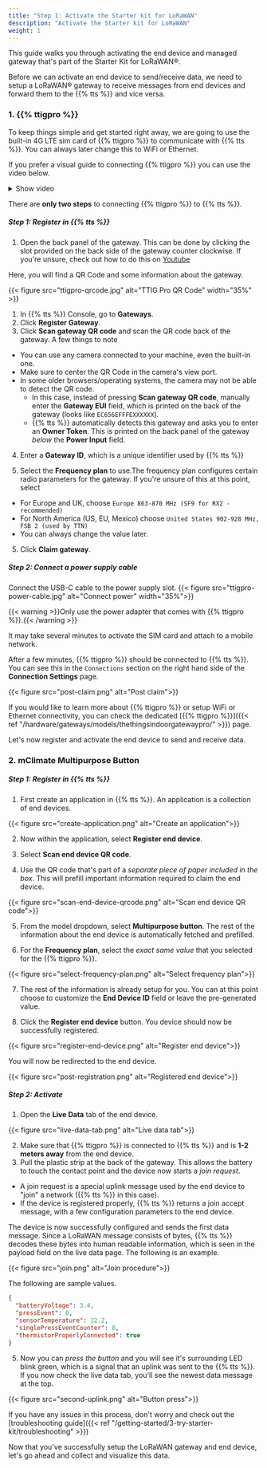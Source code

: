 ```yaml
---
title: "Step 1: Activate the Starter kit for LoRaWAN"
description: "Activate the Starter kit for LoRaWAN"
weight: 1
---
```


This guide walks you through activating the end device and managed gateway that's part of the Starter Kit for LoRaWAN®.

<!--more-->

Before we can activate an end device to send/receive data, we need to setup a LoRaWAN® gateway to receive messages from end devices and forward them to the {{% tts %}} and vice versa.

### 1. {{% ttigpro %}}

To keep things simple and get started right away, we are going to use the built-in 4G LTE sim card of {{% ttigpro %}} to communicate with {{% tts %}}. You can always later change this to WiFi or Ethernet.

If you prefer a visual guide to connecting {{% ttigpro %}} you can use the video below.

<details><summary>Show video</summary>
{{< youtube "vEYlTZ4XS-k" >}}
</details>

There are **only two steps** to connecting {{% ttigpro %}} to {{% tts %}}.

##### Step 1: Register in {{% tts %}}

1. Open the back panel of the gateway. This can be done by clicking the slot provided on the back side of the gateway counter clockwise. If you're unsure, check out how to do this on [Youtube](https://youtu.be/vEYlTZ4XS-k?t=109)

Here, you will find a QR Code and some information about the gateway.

{{< figure src="ttigpro-qrcode.jpg" alt="TTIG Pro QR Code" width="35%" >}}

1. In {{% tts %}} Console, go to **Gateways**.
2. Click **Register Gateway**.
3. Click **Scan gateway QR code** and scan the QR code back of the gateway. A few things to note

- You can use any camera connected to your machine, even the built-in one.
- Make sure to center the QR Code in the camera's view port.
- In some older browsers/operating systems, the camera may not be able to detect the QR code.
  - In this case, instead of pressing **Scan gateway QR code**, manually enter the **Gateway EUI** field, which is printed on the back of the gateway (looks like `EC656EFFFEXXXXXX`).
  - {{% tts %}} automatically detects this gateway and asks you to enter an **Owner Token**. This is printed on the back panel of the gateway _below_ the **Power Input** field.

4. Enter a **Gateway ID**, which is a unique identifier used by {{% tts %}}

5. Select the **Frequency plan** to use.The frequency plan configures certain radio parameters for the gateway. If you're unsure of this at this point, select

- For Europe and UK, choose `Europe 863-870 MHz (SF9 for RX2 - recommended)`
- For North America (US, EU, Mexico) choose `United States 902-928 MHz, FSB 2 (used by TTN)`
- You can always change the value later.

5. Click **Claim gateway**.

##### Step 2: Connect a power supply cable

Connect the USB-C cable to the power supply slot.
{{< figure src="ttigpro-power-cable.jpg" alt="Connect power"  width="35%">}}

{{< warning >}}Only use the power adapter that comes with {{% ttigpro %}}.{{< /warning >}}

It may take several minutes to activate the SIM card and attach to a mobile network.

After a few minutes, {{% ttigpro %}} should be connected to {{% tts %}}. You can see this in the `Connections` section on the right hand side of the **Connection Settings** page.

{{< figure src="post-claim.png" alt="Post claim">}}

If you would like to learn more about {{% ttigpro %}} or setup WiFi or Ethernet connectivity, you can check the dedicated [{{% ttigpro %}}]({{< ref "/hardware/gateways/models/thethingsindoorgatewaypro/" >}}) page.

Let's now register and activate the end device to send and receive data.

### 2. mClimate Multipurpose Button

##### Step 1: Register in {{% tts %}}

1. First create an application in {{% tts %}}. An application is a collection of end devices.

{{< figure src="create-application.png" alt="Create an application">}}

2. Now within the application, select **Register end device**.
3. Select **Scan end device QR code**.

4. Use the QR code that's part of a _separate piece of paper included in the box_. This will prefill important information required to claim the end device.

{{< figure src="scan-end-device-qrcode.png" alt="Scan end device QR code">}}

5. From the model dropdown, select **Multipurpose button**. The rest of the information about the end device is automatically fetched and prefilled.

6. For the **Frequency plan**, select the _exact same value_ that you selected for the {{% ttigpro %}}.

{{< figure src="select-frequency-plan.png" alt="Select frequency plan">}}

7. The rest of the information is already setup for you. You can at this point choose to customize the **End Device ID** field or leave the pre-generated value.

8. Click the **Register end device** button. You device should now be successfully registered.

{{< figure src="register-end-device.png" alt="Register end device">}}

You will now be redirected to the end device.

{{< figure src="post-registration.png" alt="Registered end device">}}

##### Step 2: Activate

1. Open the **Live Data** tab of the end device.

{{< figure src="live-data-tab.png" alt="Live data tab">}}

2. Make sure that {{% ttigpro %}} is connected to {{% tts %}} and is **1-2 meters away** from the end device.
3. Pull the plastic strip at the back of the gateway. This allows the battery to touch the contact point and the device now starts a _join request_.

- A join request is a special uplink message used by the end device to "join" a network ({{% tts %}} in this case).
- If the device is registered properly, {{% tts %}} returns a join accept message, with a few configuration parameters to the end device.

The device is now successfully configured and sends the first data message. Since a LoRaWAN message consists of bytes, {{% tts %}} decodes these bytes into human readable information, which is seen in the payload field on the live data page. The following is an example.

{{< figure src="join.png" alt="Join procedure">}}

The following are sample values.

```json
{
  "batteryVoltage": 3.4,
  "pressEvent": 0,
  "sensorTemperature": 22.2,
  "singlePressEventCounter": 0,
  "thermistorProperlyConnected": true
}
```

5. Now you can _press the button_ and you will see it's surrounding LED blink green, which is a signal that an uplink was sent to the {{% tts %}}. If you now check the live data tab, you'll see the newest data message at the top.

{{< figure src="second-uplink.png" alt="Button press">}}

If you have any issues in this process, don't worry and check out the
[troubleshooting guide]({{< ref "/getting-started/3-try-starter-kit/troubleshooting" >}})

Now that you've successfully setup the LoRaWAN gateway and end device, let's go ahead and collect and visualize this data.
